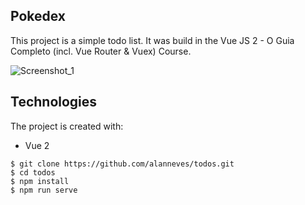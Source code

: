 ## Pokedex
This project is a simple todo list. It was build in the Vue JS 2 - O Guia Completo (incl. Vue Router & Vuex) Course.

![Screenshot_1](https://user-images.githubusercontent.com/38226523/130544430-e7e6a38b-8f9e-4553-8dc1-909e517ec24d.png)

## Technologies
The project is created with:
* Vue 2 

```
$ git clone https://github.com/alanneves/todos.git
$ cd todos
$ npm install
$ npm run serve
```
